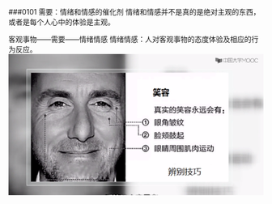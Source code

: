 
###0101 需要：情绪和情感的催化剂
情绪和情感并不是真的是绝对主观的东西，或者是每个人心中的体验是主观。

客观事物——需要——情绪情感
情绪情感：人对客观事物的态度体验及相应的行为反应。
![](./_image/Image.png)

